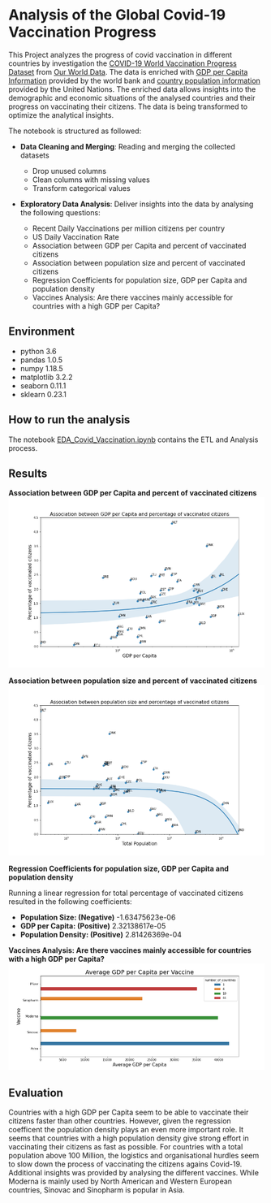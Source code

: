 # Analysis of the Global Covid-19 Vaccination Progress

This Project analyzes the progress of covid vaccination in different countries by investigation the [COVID-19 World Vaccination Progress Dataset](https://www.kaggle.com/gpreda/covid-world-vaccination-progress) from [Our World Data](https://ourworldindata.org/).
The data is enriched with [GDP per Capita Information](https://data.worldbank.org/indicator/NY.GDP.PCAP.CD) provided by the world bank and [country population information](https://population.un.org/wpp/Download/Standard/CSV/) provided by the United Nations.
The enriched data allows insights into the demographic and economic situations of the analysed countries and their progress on vaccinating their citizens.
The data is being transformed to optimize the analytical insights.

The notebook is structured as followed:

* **Data Cleaning and Merging**: Reading and merging the collected datasets
    * Drop unused columns
    * Clean columns with missing values
    * Transform categorical values
    
    
* **Exploratory Data Analysis**: Deliver insights into the data by analysing the following questions:
    * Recent Daily Vaccinations per million citizens per country
    * US Daily Vaccination Rate
    * Association between GDP per Capita and percent of vaccinated citizens
    * Association between population size and percent of vaccinated citizens
    * Regression Coefficients for population size, GDP per Capita and population density
    * Vaccines Analysis: Are there vaccines mainly accessible for countries with a high GDP per Capita?
	
## Environment

* python 3.6
* pandas 1.0.5
* numpy 1.18.5
* matplotlib 3.2.2
* seaborn 0.11.1
* sklearn 0.23.1

## How to run the analysis

The notebook [EDA_Covid_Vaccination.ipynb](EDA_Covid_Vaccination.ipynb) contains the ETL and Analysis process.

## Results

**Association between GDP per Capita and percent of vaccinated citizens**
<img src="GDP_vs_PercVacc.png">

**Association between population size and percent of vaccinated citizens**
<img src="PopSize_vs_PercVacc.png">

**Regression Coefficients for population size, GDP per Capita and population density**

Running a linear regression for total percentage of vaccinated citizens resulted in the following coefficients:
* **Population Size: (Negative)** -1.63475623e-06
* **GDP per Capita: (Positive)** 2.32138617e-05
* **Population Density: (Positive)** 2.81426369e-04

**Vaccines Analysis: Are there vaccines mainly accessible for countries with a high GDP per Capita?**
<img src="Vacc_plot.png">


## Evaluation

Countries with a high GDP per Capita seem to be able to vaccinate their citizens faster than other countries. However, given the regression coefficent the population density plays an even more important role. It seems that countries with a high population density give strong effort in vaccinating their citizens as fast as possible. For countries with a total population above 100 Million, the logistics and organisational hurdles seem to slow down the process of vaccinating the citizens agains Covid-19.
Additional insights was provided by analysing the different vaccines. While Moderna is mainly used by North American and Western European countries, Sinovac and Sinopharm is popular in Asia.